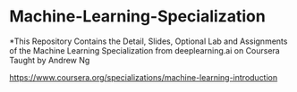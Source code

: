 # Machine-Learning-Specialization


*This Repository Contains the Detail, Slides, Optional Lab and Assignments of the Machine Learning Specialization from deeplearning.ai on Coursera Taught by Andrew Ng

https://www.coursera.org/specializations/machine-learning-introduction

